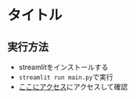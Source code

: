 # タイトル

## 実行方法
- streamlitをインストールする
- `streamlit run main.py`で実行
- [ここにアクセス](http://localhost:8501/)にアクセスして確認
